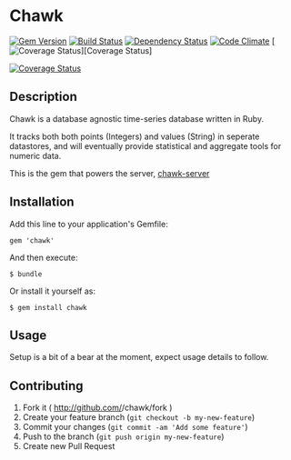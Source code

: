 # Chawk

[![Gem Version][GV img]][Gem Version]
[![Build Status][BS img]][Build Status]
[![Dependency Status][DS img]][Dependency Status]
[![Code Climate][CC img]][Code Climate]
[![Coverage Status][CS img]][Coverage Status]

[Gem Version]: https://rubygems.org/gems/chawk
[Build Status]: https://travis-ci.org/queuetue/chawk-gem
[travis pull requests]: https://travis-ci.org/queuetue/chawk-gem/pull_requests
[Dependency Status]: https://gemnasium.com/queuetue/chawk-gem
[Code Climate]: https://codeclimate.com/github/queuetue/chawk-gem
[![Coverage Status](https://coveralls.io/repos/queuetue/chawk-gem/badge.png)](https://coveralls.io/r/queuetue/chawk-gem)

[GV img]: https://badge.fury.io/rb/chawk-gem.png
[BS img]: https://travis-ci.org/queuetue/chawk-gem.png
[DS img]: https://gemnasium.com/queuetue/chawk-gem.png
[CC img]: https://codeclimate.com/github/queuetue/chawk-gem.png
[CS img]: https://coveralls.io/repos/queuetue/chawk/badge.png?branch=master

## Description
Chawk is a database agnostic time-series database written in Ruby.

It tracks both both points (Integers) and values (String) in seperate datastores, and will eventually provide statistical and aggregate tools for numeric data.

This is the gem that powers the server, [chawk-server](http://github.com/queuetue/chawk-server "chawk-server") 

## Installation

Add this line to your application's Gemfile:

    gem 'chawk'

And then execute:

    $ bundle

Or install it yourself as:

    $ gem install chawk

## Usage

Setup is a bit of a bear at the moment, expect usage details to follow.

## Contributing

1. Fork it ( http://github.com/<my-github-username>/chawk/fork )
2. Create your feature branch (`git checkout -b my-new-feature`)
3. Commit your changes (`git commit -am 'Add some feature'`)
4. Push to the branch (`git push origin my-new-feature`)
5. Create new Pull Request
